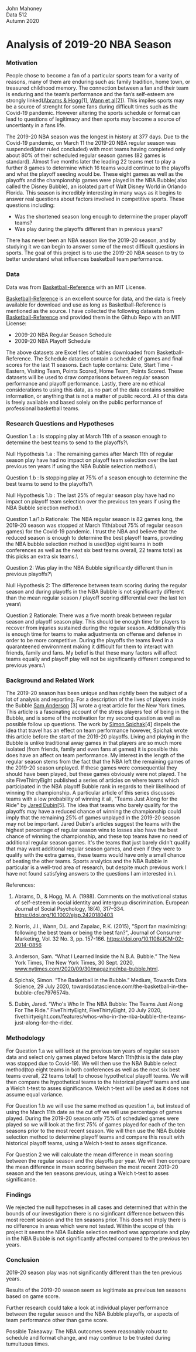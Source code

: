 John Mahoney\
Data 512\
Autumn 2020

# Analysis of 2019-20 NBA Season

### Motivation
People chose to become a fan of a particular sports team for a varity of reasons, many of them are enduring such as: family tradition, home town, or treasured childhood memory. The connection between a fan and their team is enduring and the team’s performance and the fan’s self-esteem are strongly linked([Abrams & Hogg](https://psycnet.apa.org/record/1989-22355-001)[1], [Wann et al](https://www.emerald.com/insight/content/doi/10.1108/JCM-02-2014-0856/full/html)[2]). This impiles sports may be a source of strenght for some fans during difficult times such as the Covid-19 pandemic. However altering the sports schedule or format can lead to questions of legitimacy and then sports may become a source of uncertianty in a fans life.

The 2019-20 NBA season was the longest in history at 377 days. Due to the Covid-19 pandemic, on March 11 the 2019-20 NBA regular season was suspended(later ruled concluded) with most teams having completed only about 80% of their scheduled regular season games (82 games is standard). Almost five months later the leading 22 teams met to play a further 8 games to determine which 16 teams would continue to the playoffs and what the playoff seeding would be. These eight games as well as the playoffs and the championship games were played in the NBA Bubble( also called the Disney Bubble), an isolated part of Walt Disney World in Orlando Florida. This season is incredibly interesting in many ways as it begins to answer real questions about factors involved in competitive sports. These questions including:

* Was the shortened season long enough to determine the proper playoff teams?
* Was play during the playoffs different than in previous years?

There has never been an NBA season like the 2019-20 season, and by studying it we can begin to answer some of the most difficult questions in sports. The goal of this project is to use the 2019-20 NBA season to try to better understand what influences basketball team performance.

### Data
Data was from [Basketball-Reference](https://www.basketball-reference.com/leagues/NBA_2020_games.html) with an MIT License.

[Basketball-Reference](https://www.basketball-reference.com/leagues/NBA_2020_games.html) is an excellent source for data, and the data is freely available for download and use as long as Basketball-Reference is mentioned as the source. I have collected the following datasets from [Basketball-Reference](https://www.basketball-reference.com/leagues/NBA_2020_games.html) and provided them in the Github Repo with an MIT License:

* 2009-20 NBA Regular Season Schedule
* 2009-20 NBA Playoff Schedule

The above datasets are Excel files of tables downloaded from Basketball-Reference. The Schedule datasets contain a schedule of games and final scores for the last 11 seasons. Each tuple contains: Date, Start Time - Eastern, Visiting Team, Points Scored, Home Team, Points Scored. These datasets will be used to draw comparisons between regular season performance and playoff performance. Lastly, there are no ethical considerations to using this data, as no part of the data contains sensitive information, or anything that is not a matter of public record. All of this data is freely available and based solely on the public performance of professional basketball teams. 

### Research Questions and Hypotheses
Question 1.a : Is stopping play at March 11th of a season enough to determine the best teams to send to the playoffs?\

Null Hypothesis 1.a : The remaining games after March 11th of regular season play have had no impact on playoff team selection over the last previous ten years if using the NBA Bubble selection method.\

Question 1.b : Is stopping play at 75% of a season enough to determine the best teams to send to the playoffs?\

Null Hypothesis 1.b : The last 25% of regular season play have had no impact on playoff team selection over the previous ten years if using the NBA Bubble selection method.\

Question 1.a/1.b Rationale: The NBA regular season is 82 games long, the 2019-20 season was stopped at March 11th(about 75% of regular season games) for the Covid-19 pandemic. I trust the NBA and believe that the reduced season is enough to determine the best playoff teams, providing the NBA bubble selection method is used(top eight teams in both conferences as well as the next six best teams overall, 22 teams total) as this picks an extra six teams.\

Question 2: Was play in the NBA Bubble significantly  different than in previous playoffs?\

Null Hypothesis 2: The difference between team scoring during the regular season and during playoffs in the NBA Bubble is not significantly different than the mean regular season / playoff scoring differential over the last ten years\

Question 2 Rationale: There was a five month break between regular season and playoff season play. This should be enough time for players to recover from injuries sustained during the regular season. Additionally this is enough time for teams to make adjustments on offense and defense in order to be more competitive. During the playoffs the teams lived in a quaranteened environment making it difficult for them to interact with friends, family and fans. My belief is that these many factors will affect teams equally and playoff play will not be significantly different compared to previous years.\

### Background and Related Work

The 2019-20 season has been unique and has rightly been the subject of a lot of analysis and reporting. For a description of the lives of players inside the Bubble [Sam Anderson](https://www.nytimes.com/2020/09/30/magazine/nba-bubble.html) [3] wrote a great article for the New York times. This article is a fascinating account of the stress players feel of being in the Bubble, and is some of the motivation for my second question as well as possible follow up questions. The work by [Simon Spichak](https://towardsdatascience.com/the-basketball-in-the-bubble-cfec7976574b)[4] dispels the idea that travel has an effect on team performance however, Spichak wrote this article before the start of the 2019-20 playoffs. Living and playing in the Bubble is unlike traditional away games in that players are so much more isolated (from friends, family and even fans at games) it is possible this does have an affect on team performance. My interest in the length of the regular season stems from the fact that the NBA left the remaining games of the 2019-20 season unplayed. If these games were consequential they should have been played, but these games obviously were not played. The site FiveThirtyEight published a series of articles on  where teams which participated in the NBA playoff Bubble rank in regards to their likelihood of winning the championship. A particular article of this series discusses teams with a low probability of winning it all, "Teams Just Along for the Ride" by [Jared Dubin](https://fivethirtyeight.com/features/whos-who-in-the-nba-bubble-the-teams-just-along-for-the-ride/)[5]. The idea that teams who barely qualify for the playoffs may have a reduced chance of winning the championship could imply that the remaining 25% of games unplayed in the 2019-20 season may not be important.  Jared Dubin's articles suggest the teams with the highest percentage of regular season wins to losses also have the best chance of winning the championship, and these top teams have no need of additional regular season games. It's the teams that just barely didn't qualify that may want additional regular season games, and even if they were to qualify with the extra games, these teams would have only a small chance of beating the other teams. Sports analytics and the NBA Bubble in particular is a well-trod area of research, but despite much previous work I have not found satisfying answers to the questions I am interested in.\

References:
1. Abrams, D., & Hogg, M. A. (1988). Comments on the motivational status of self-esteem in social identity and intergroup discrimination. European Journal of Social Psychology, 18(4), 317–334. https://doi.org/10.1002/ejsp.2420180403


2. Norris, J.I., Wann, D.L. and Zapalac, R.K. (2015), "Sport fan maximizing: following the best team or being the best fan?", Journal of Consumer Marketing, Vol. 32 No. 3, pp. 157-166. https://doi.org/10.1108/JCM-02-2014-0856


3. Anderson, Sam. “What I Learned Inside the N.B.A. Bubble.” The New York Times, The New York Times, 30 Sept. 2020, www.nytimes.com/2020/09/30/magazine/nba-bubble.html.


4. Spichak, Simon. “The Basketball in the Bubble.” Medium, Towards Data Science, 29 July 2020, towardsdatascience.com/the-basketball-in-the-bubble-cfec7976574b.


5. Dubin, Jared. “Who's Who In The NBA Bubble: The Teams Just Along For The Ride.” FiveThirtyEight, FiveThirtyEight, 20 July 2020, fivethirtyeight.com/features/whos-who-in-the-nba-bubble-the-teams-just-along-for-the-ride/.

### Methodology

For Question 1.a we will look at the previous ten years of regular season data and select only games played before March 11th(this is the date play was stopped due to Covid-19). We will then use the NBA Bubble select method(top eight teams in both conferences as well as the next six best teams overall, 22 teams total) to choose hypothetical playoff teams. We will then compare the hypothetical teams to the historical playoff teams and use a Welch t-test to asses significance. Welch t-test will be used as it does not assume equal variance.

For Question 1.b we will use the same method as question 1.a, but instead of using the March 11th date as the cut off we will use percentage of games played. During the 2019-20 season only 75% of scheduled games were played so we will look at the first 75% of games played for each of the ten seasons prior to the most recent season. We will then use the NBA Bubble selection method to determine playoff teams and compare this result with historical playoff teams, using a Welch t-test to asses significance.

For Question 2 we will calculate the mean difference in mean scoring between the regular season and the playoffs per year. We will then compare the mean difference in mean scoring between the most recent 2019-20 season and the ten seasons previous, using a Welch t-test to asses significance.

### Findings

We rejected the null hypotheses in all cases and determined that within the bounds of our investigation there is no siginficant difference between this most recent season and the ten seasons prior. This does not imply there is no difference in areas which were not tested. Within the scope of this project it seems the NBA Bubble selection method was appropriate and play in the NBA Bubble is not significantly affected compared to the previous ten years.

### Conclusion

2019-20 season play was not significantly different than the ten previous years.

Results of the 2019-20 season seem as legitimate as previous ten seasons based on game score.

Further research could take a look at individual player performance between the regular season and the NBA Bubble playoffs, or aspects of team performance other than game score.

Possible Takeaway: The NBA outcomes seem reasonably robust to schedule and format change, and may continue to be trusted during tumultuous times.



